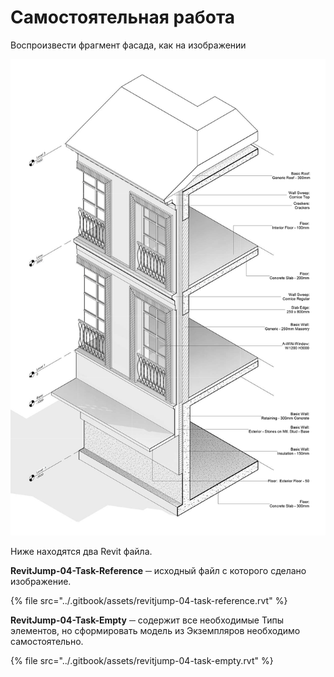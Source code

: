 # Самостоятельная работа

Воспроизвести фрагмент фасада, как на изображении

![](../.gitbook/assets/unit_04.png)

Ниже находятся два Revit файла.

 **RevitJump-04-Task-Reference** ─ исходный файл с которого сделано изображение.

{% file src="../.gitbook/assets/revitjump-04-task-reference.rvt" %}

 **RevitJump-04-Task-Empty** ─ содержит все необходимые Типы элементов, но сформировать модель из Экземпляров необходимо самостоятельно.

{% file src="../.gitbook/assets/revitjump-04-task-empty.rvt" %}

